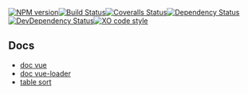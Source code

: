 [![NPM version][npm-image]][npm-url][![Build Status][travis-image]][travis-url][![Coveralls Status][coveralls-image]][coveralls-url][![Dependency Status][depstat-image]][depstat-url][![DevDependency Status][depstat-dev-image]][depstat-dev-url][![XO code style][codestyle-image]][codestyle-url]

[npm-url]: https://npmjs.org/package/test-vue
[npm-image]: http://img.shields.io/npm/v/test-vue.svg?style=flat-square

[travis-url]: https://travis-ci.org/GitScrum/test-vue
[travis-image]: http://img.shields.io/travis/GitScrum/test-vue.svg?style=flat-square

[coveralls-url]: https://coveralls.io/r/GitScrum/test-vue
[coveralls-image]: http://img.shields.io/coveralls/GitScrum/test-vue.svg?style=flat-square

[depstat-url]: https://david-dm.org/GitScrum/test-vue
[depstat-image]: https://david-dm.org/GitScrum/test-vue.svg?style=flat-square

[depstat-dev-url]: https://david-dm.org/GitScrum/test-vue
[depstat-dev-image]: https://david-dm.org/GitScrum/test-vue/dev-status.svg?style=flat-square

[codestyle-url]: https://github.com/sindresorhus/xo
[codestyle-image]: https://img.shields.io/badge/code_style-XO-5ed9c7.svg?style=flat-square

## Docs
- [doc vue](http://vuejs.org/)
- [doc vue-loader](http://vuejs.github.io/vue-loader/index.html)
- [table sort](https://jsfiddle.net/m7sgaron/254/)
